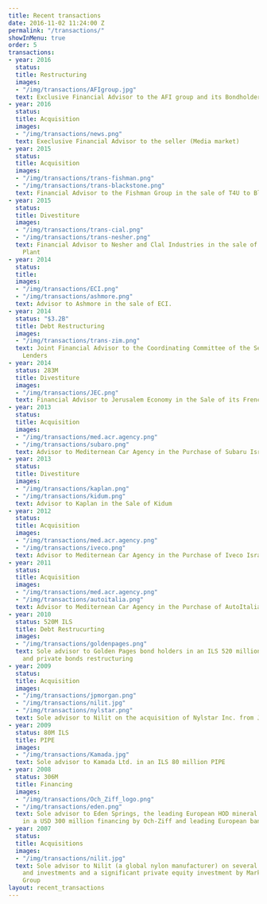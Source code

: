 ```yaml
---
title: Recent transactions
date: 2016-11-02 11:24:00 Z
permalink: "/transactions/"
showInMenu: true
order: 5
transactions:
- year: 2016
  status: 
  title: Restructuring
  images:
  - "/img/transactions/AFIgroup.jpg"
  text: Exclusive Financial Advisor to the AFI group and its Bondholders
- year: 2016
  status: 
  title: Acquisition
  images:
  - "/img/transactions/news.png"
  text: Execlusive Financial Advisor to the seller (Media market)
- year: 2015
  status: 
  title: Acquisition
  images:
  - "/img/transactions/trans-fishman.png"
  - "/img/transactions/trans-blackstone.png"
  text: Financial Advisor to the Fishman Group in the sale of T4U to Blackstone
- year: 2015
  status: 
  title: Divestiture
  images:
  - "/img/transactions/trans-cial.png"
  - "/img/transactions/trans-nesher.png"
  text: Financial Advisor to Nesher and Clal Industries in the sale of Har-Tuv Cement
    Plant
- year: 2014
  status: 
  title: 
  images:
  - "/img/transactions/ECI.png"
  - "/img/transactions/ashmore.png"
  text: Advisor to Ashmore in the sale of ECI.
- year: 2014
  status: "$3.2B"
  title: Debt Restructuring
  images:
  - "/img/transactions/trans-zim.png"
  text: Joint Financial Advisor to the Coordinating Committee of the Secured Vessel
    Lenders
- year: 2014
  status: 283M
  title: Divestiture
  images:
  - "/img/transactions/JEC.png"
  text: Financial Advisor to Jerusalem Economy in the Sale of its French Subsidiary
- year: 2013
  status: 
  title: Acquisition
  images:
  - "/img/transactions/med.acr.agency.png"
  - "/img/transactions/subaro.png"
  text: Advisor to Mediternean Car Agency in the Purchase of Subaru Israeli Business
- year: 2013
  status: 
  title: Divestiture
  images:
  - "/img/transactions/kaplan.png"
  - "/img/transactions/kidum.png"
  text: Advisor to Kaplan in the Sale of Kidum
- year: 2012
  status: 
  title: Acquisition
  images:
  - "/img/transactions/med.acr.agency.png"
  - "/img/transactions/iveco.png"
  text: Advisor to Mediternean Car Agency in the Purchase of Iveco Israeli Business
- year: 2011
  status: 
  title: Acquisition
  images:
  - "/img/transactions/med.acr.agency.png"
  - "/img/transactions/autoitalia.png"
  text: Advisor to Mediternean Car Agency in the Purchase of AutoItalia Group (Romania)
- year: 2010
  status: 520M ILS
  title: Debt Restrucurting
  images:
  - "/img/transactions/goldenpages.png"
  text: Sole advisor to Golden Pages bond holders in an ILS 520 million bank debt
    and private bonds restructuring
- year: 2009
  status: 
  title: Acquisition
  images:
  - "/img/transactions/jpmorgan.png"
  - "/img/transactions/nilit.jpg"
  - "/img/transactions/nylstar.png"
  text: Sole advisor to Nilit on the acquisition of Nylstar Inc. from J.P.Morgan
- year: 2009
  status: 80M ILS
  title: PIPE
  images:
  - "/img/transactions/Kamada.jpg"
  text: Sole advisor to Kamada Ltd. in an ILS 80 million PIPE
- year: 2008
  status: 306M
  title: Financing
  images:
  - "/img/transactions/Och_Ziff_logo.png"
  - "/img/transactions/eden.png"
  text: Sole advisor to Eden Springs, the leading European HOD mineral water company
    in a USD 300 million financing by Och-Ziff and leading European banks
- year: 2007
  status: 
  title: Acquisitions
  images:
  - "/img/transactions/nilit.jpg"
  text: Sole advisor to Nilit (a global nylon manufacturer) on several major acquisitions
    and investments and a significant private equity investment by Markstone Capital
    Group
layout: recent_transactions
---
```


